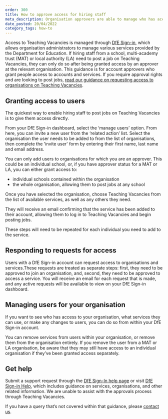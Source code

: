 ```yaml
---
order: 300
title: How to approve access for hiring staff
meta_description: Organisation approvers are able to manage who has access to post jobs on the Teaching Vacancies service. Find out how to add, manage and remove users.
date_posted: 20/04/2022
category_tags: how-to
---
```


Access to Teaching Vacancies is managed through [DfE Sign-in](https://services.signin.education.gov.uk/), which allows organisation administrators to manage various services provided by the Department for Education.
If hiring staff from a school, multi-academy trust (MAT) or local authority (LA) need to post a job on Teaching Vacancies, they can only do so after being granted access by an approver at the relevant organisation.
This guidance is for account approvers who grant people access to accounts and services. If you require approval rights and are looking to post jobs, [read our guidance on requesting access to organisations on Teaching Vacancies](https://teaching-vacancies.service.gov.uk/).

## Granting access to users
The quickest way to enable hiring staff to post jobs on Teaching Vacancies is to give them access directly.

From your DfE Sign-in dashboard, select the ‘manage users’ option. From here, you can invite a new user from the ‘related action’ list. Select the organisation the user needs to be added to from the list of organisations, then complete the 'invite user' form by entering their first name, last name and email address. 

You can only add users to organisations for which you are an approver. This could be an individual school, or, if you have approver status for a MAT or LA, you can either grant access to:

* individual schools contained within the organisation
* the whole organisation, allowing them to post jobs at any school

Once you have selected the organisation, choose Teaching Vacancies from the list of available services, as well as any others they need.

They will receive an email confirming that the service has been added to their account, allowing them to log in to Teaching Vacancies and begin posting jobs.

These steps will need to be repeated for each individual you need to add to the service.

## Responding to requests for access
Users with a DfE Sign-in account can request access to organisations and services.These requests are treated as separate steps: first, they need to be approved to join an organisation, and, second, they need to be approved to access a service. 
You will receive an email for each request that is made, and any active requests will be available to view on your DfE Sign-in dashboard.

## Managing users for your organisation
If you want to see who has access to your organisation, what services they can use, or make any changes to users, you can do so from within your DfE Sign-in account.

You can remove services from users within your organisation, or remove them from the organisation entirely. If you remove the user from a MAT or LA organisation, be aware that they may still have access to an individual organisation if they’ve been granted access separately.

## Get help
Submit a support request through the [DfE Sign-In help page](https://help.signin.education.gov.uk/contact-us) or visit [DfE Sign-in Help](https://help.signin.education.gov.uk), which includes guidance on services, organisations, and other related information. We are unable to assist with the approvals process through Teaching Vacancies.

If you have a query that’s not covered within that guidance, please [contact us](https://teaching-vacancies.service.gov.uk/support_request/new).
